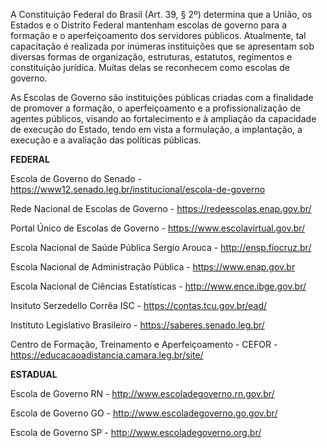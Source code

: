 A Constituição Federal do Brasil (Art. 39, § 2º) determina que a União, os Estados e o Distrito Federal mantenham escolas de governo para a formação e o aperfeiçoamento dos servidores públicos. Atualmente, tal capacitação é realizada por inúmeras instituições que se apresentam sob diversas formas de organização, estruturas, estatutos, regimentos e constituição jurídica.  Muitas delas se reconhecem como escolas de governo.

As Escolas de Governo são instituições públicas criadas com a finalidade de promover a formação, o aperfeiçoamento e a profissionalização de agentes públicos, visando ao fortalecimento e à ampliação da capacidade de execução do Estado, tendo em vista a formulação, a implantação, a execução e a avaliação das políticas públicas.

**FEDERAL**

Escola de Governo do Senado - https://www12.senado.leg.br/institucional/escola-de-governo

Rede Nacional de Escolas de Governo - https://redeescolas.enap.gov.br/

Portal Único de Escolas de Governo - https://www.escolavirtual.gov.br/

Escola Nacional de Saúde Pública Sergio Arouca - http://ensp.fiocruz.br/

Escola Nacional de Administração Pública - https://www.enap.gov.br

Escola Nacional de Ciências Estatísticas - http://www.ence.ibge.gov.br/

Insituto Serzedello Corrêa ISC - https://contas.tcu.gov.br/ead/

Instituto Legislativo Brasileiro - https://saberes.senado.leg.br/

Centro de Formação, Treinamento e Aperfeiçoamento - CEFOR - https://educacaoadistancia.camara.leg.br/site/

**ESTADUAL**

Escola de Governo RN - http://www.escoladegoverno.rn.gov.br/

Escola de Governo GO - http://www.escoladegoverno.go.gov.br/

Escola de Governo SP - http://www.escoladegoverno.org.br/